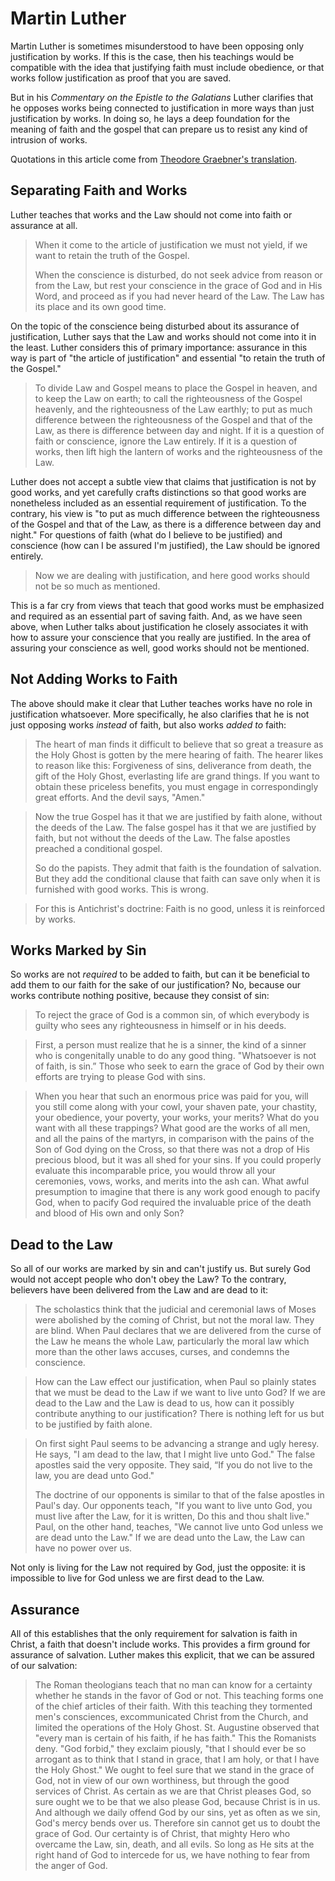 # Martin Luther

Martin Luther is sometimes misunderstood to have been opposing only justification by works.
If this is the case, then his teachings would be compatible with the idea that justifying faith must include obedience, or that works follow justification as proof that you are saved.

But in his *Commentary on the Epistle to the Galatians* Luther clarifies that he opposes works being connected to justification in more ways than just justification by works.
In doing so, he lays a deep foundation for the meaning of faith and the gospel that can prepare us to resist any kind of intrusion of works.

Quotations in this article come from [Theodore Graebner's translation](https://books.apple.com/us/book/commentary-on-the-epistle-to-the-galatians/id498662294).

## Separating Faith and Works

Luther teaches that works and the Law should not come into faith or assurance at all.

> When it come to the article of justification we must not yield, if we want to retain the truth of the Gospel.
>
> When the conscience is disturbed, do not seek advice from reason or from the Law, but rest your conscience in the grace of God and in His Word, and proceed as if you had never heard of the Law.
> The Law has its place and its own good time.

On the topic of the conscience being disturbed about its assurance of justification, Luther says that the Law and works should not come into it in the least.
Luther considers this of primary importance: assurance in this way is part of "the article of justification" and essential "to retain the truth of the Gospel."

> To divide Law and Gospel means to place the Gospel in heaven, and to keep the Law on earth; to call the righteousness of the Gospel heavenly, and the righteousness of the Law earthly; to put as much difference between the righteousness of the Gospel and that of the Law, as there is difference between day and night.
> If it is a question of faith or conscience, ignore the Law entirely.
> If it is a question of works, then lift high the lantern of works and the righteousness of the Law.

Luther does not accept a subtle view that claims that justification is not by good works, and yet carefully crafts distinctions so that good works are nonetheless included as an essential requirement of justification.
To the contrary, his view is "to put as much difference between the righteousness of the Gospel and that of the Law, as there is a difference between day and night."
For questions of faith (what do I believe to be justified) and conscience (how can I be assured I'm justified), the Law should be ignored entirely.

> Now we are dealing with justification, and here good works should not be so much as mentioned.

This is a far cry from views that teach that good works must be emphasized and required as an essential part of saving faith.
And, as we have seen above, when Luther talks about justification he closely associates it with how to assure your conscience that you really are justified.
In the area of assuring your conscience as well, good works should not be mentioned.

## Not Adding Works to Faith

The above should make it clear that Luther teaches works have no role in justification whatsoever.
More specifically, he also clarifies that he is not just opposing works *instead* of faith, but also works *added to* faith:

> The heart of man finds it difficult to believe that so great a treasure as the Holy Ghost is gotten by the mere hearing of faith.
> The hearer likes to reason like this: Forgiveness of sins, deliverance from death, the gift of the Holy Ghost, everlasting life are grand things.
> If you want to obtain these priceless benefits, you must engage in correspondingly great efforts.
> And the devil says, "Amen."

> Now the true Gospel has it that we are justified by faith alone, without the deeds of the Law.
> The false gospel has it that we are justified by faith, but not without the deeds of the Law.
> The false apostles preached a conditional gospel.
>
> So do the papists.
> They admit that faith is the foundation of salvation.
> But they add the conditional clause that faith can save only when it is furnished with good works.
> This is wrong.

> For this is Antichrist's doctrine: Faith is no good, unless it is reinforced by works.

## Works Marked by Sin

So works are not *required* to be added to faith, but can it be beneficial to add them to our faith for the sake of our justification?
No, because our works contribute nothing positive, because they consist of sin:

> To reject the grace of God is a common sin, of which everybody is guilty who sees any righteousness in himself or in his deeds.

> First, a person must realize that he is a sinner, the kind of a sinner who is congenitally unable to do any good thing.
> "Whatsoever is not of faith, is sin.”
> Those who seek to earn the grace of God by their own efforts are trying to please God with sins.

> When you hear that such an enormous price was paid for you, will you still come along with your cowl, your shaven pate, your chastity, your obedience, your poverty, your works, your merits?
> What do you want with all these trappings?
> What good are the works of all men, and all the pains of the martyrs, in comparison with the pains of the Son of God dying on the Cross, so that there was not a drop of His precious blood, but it was all shed for your sins.
> If you could properly evaluate this incomparable price, you would throw all your ceremonies, vows, works, and merits into the ash can.
> What awful presumption to imagine that there is any work good enough to pacify God, when to pacify God required the invaluable price of the death and blood of His own and only Son?

## Dead to the Law

So all of our works are marked by sin and can't justify us.
But surely God would not accept people who don't obey the Law? To the contrary, believers have been delivered from the Law and are dead to it:

> The scholastics think that the judicial and ceremonial laws of Moses were abolished by the coming of Christ, but not the moral law.
> They are blind.
> When Paul declares that we are delivered from the curse of the Law he means the whole Law, particularly the moral law which more than the other laws accuses, curses, and condemns the conscience.

> How can the Law effect our justification, when Paul so plainly states that we must be dead to the Law if we want to live unto God?
> If we are dead to the Law and the Law is dead to us, how can it possibly contribute anything to our justification?
> There is nothing left for us but to be justified by faith alone.

> On first sight Paul seems to be advancing a strange and ugly heresy.
> He says, "I am dead to the law, that I might live unto God."
> The false apostles said the very opposite.
> They said, “If you do not live to the law, you are dead unto God."
>
> The doctrine of our opponents is similar to that of the false apostles in Paul's day.
> Our opponents teach, "If you want to live unto God, you must live after the Law, for it is written, Do this and thou shalt live."
> Paul, on the other hand, teaches, "We cannot live unto God unless we are dead unto the Law."
> If we are dead unto the Law, the Law can have no power over us.

Not only is living for the Law not required by God, just the opposite: it is impossible to live for God unless we are first dead to the Law.

## Assurance

All of this establishes that the only requirement for salvation is faith in Christ, a faith that doesn't include works.
This provides a firm ground for assurance of salvation.
Luther makes this explicit, that we can be assured of our salvation:

> The Roman theologians teach that no man can know for a certainty whether he stands in the favor of God or not.
> This teaching forms one of the chief articles of their faith.
> With this teaching they tormented men's consciences, excommunicated Christ from the Church, and limited the operations of the Holy Ghost.
> St. Augustine observed that "every man is certain of his faith, if he has faith."
> This the Romanists deny.
> "God forbid," they exclaim piously, "that I should ever be so arrogant as to think that I stand in grace, that I am holy, or that I have the Holy Ghost."
> We ought to feel sure that we stand in the grace of God, not in view of our own worthiness, but through the good services of Christ.
> As certain as we are that Christ pleases God, so sure ought we to be that we also please God, because Christ is in us.
> And although we daily offend God by our sins, yet as often as we sin, God's mercy bends over us.
> Therefore sin cannot get us to doubt the grace of God.
> Our certainty is of Christ, that mighty Hero who overcame the Law, sin, death, and all evils.
> So long as He sits at the right hand of God to intercede for us, we have nothing to fear from the anger of God.
